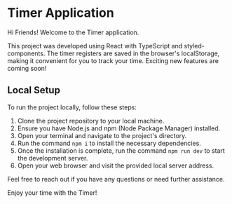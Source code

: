 # Timer Application

Hi Friends! Welcome to the Timer application.

This project was developed using React with TypeScript and styled-components. The timer registers are saved in the browser's localStorage, making it convenient for you to track your time. Exciting new features are coming soon!

## Local Setup

To run the project locally, follow these steps:

1. Clone the project repository to your local machine.
2. Ensure you have Node.js and npm (Node Package Manager) installed.
3. Open your terminal and navigate to the project's directory.
4. Run the command `npm i` to install the necessary dependencies.
5. Once the installation is complete, run the command `npm run dev` to start the development server.
6. Open your web browser and visit the provided local server address.

Feel free to reach out if you have any questions or need further assistance.

Enjoy your time with the Timer!
